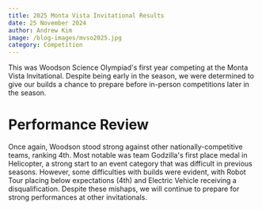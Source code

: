 ```yaml
---
title: 2025 Monta Vista Invitational Results
date: 25 November 2024
author: Andrew Kim
image: /blog-images/mvso2025.jpg
category: Competition
---
```


This was Woodson Science Olympiad's first year competing at the Monta Vista Invitational. Despite being early in the season, we were determined to give our builds a chance to prepare before in-person competitions later in the season.

# Performance Review
Once again, Woodson stood strong against other nationally-competitive teams, ranking 4th. Most notable was team Godzilla's first place medal in Helicopter, a strong start to an event category that was difficult in previous seasons. However, some difficulties with builds were evident, with Robot Tour placing below expectations (4th) and Electric Vehicle receiving a disqualification. Despite these mishaps, we will continue to prepare for strong performances at other invitationals.

<!-- Rankings for 2025 Monta Vista Invitational would be inserted here if needed. -->

